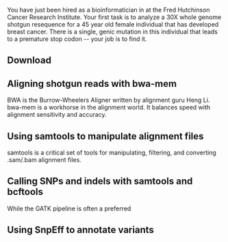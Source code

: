 You have just been hired as a bioinformatician in at the Fred Hutchinson Cancer Research Institute. Your first task is to analyze a 30X whole genome shotgun resequence for a 45 year old female individual that has developed breast cancer. There is a single, genic mutation in this individual that leads to a premature stop codon -- your job is to find it. 

## Download 

## Aligning shotgun reads with bwa-mem

BWA is the Burrow-Wheelers Aligner written by alignment guru Heng Li. bwa-mem is a workhorse in the alignment world. It balances speed with alignment sensitivity and accuracy.

## Using samtools to manipulate alignment files

samtools is a critical set of tools for manipulating, filtering, and converting .sam/.bam alignment files.

## Calling SNPs and indels with samtools and bcftools

While the GATK pipeline is often a preferred

## Using SnpEff to annotate variants